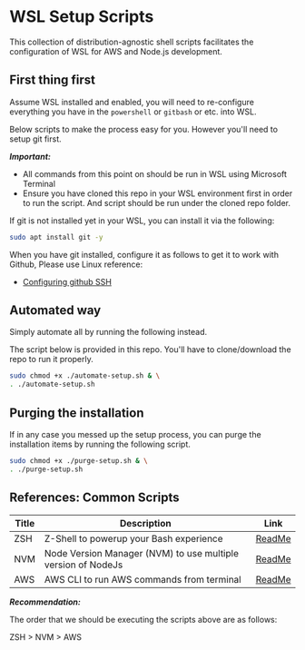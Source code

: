 # WSL Setup Scripts
This collection of distribution-agnostic shell scripts facilitates the configuration of WSL for AWS and Node.js development.

## First thing first
Assume WSL installed and enabled, you will need to re-configure everything you have in the `powershell` or `gitbash` or etc. into WSL.

Below scripts to make the process easy for you. However you'll need to setup git first.

**_Important:_**

- All commands from this point on should be run in WSL using Microsoft Terminal
- Ensure you have cloned this repo in your WSL environment first in order to run the script. And script should be run under the cloned repo folder.

If git is not installed yet in your WSL, you can install it via the following:

```bash
sudo apt install git -y
```

When you have git installed, configure it as follows to get it to work with Github, Please use Linux reference:
- [Configuring github SSH](https://docs.github.com/en/authentication/connecting-to-github-with-ssh/adding-a-new-ssh-key-to-your-github-account)

## Automated way

Simply automate all by running the following instead.

The script below is provided in this repo. You'll have to clone/download the repo to run it properly.

```bash
sudo chmod +x ./automate-setup.sh & \
. ./automate-setup.sh
```

## Purging the installation

If in any case you messed up the setup process, you can purge the installation items by running the following script.

```bash
sudo chmod +x ./purge-setup.sh & \
. ./purge-setup.sh
```

## References: Common Scripts
| Title | Description                                                  | Link                              |
| ----- | ------------------------------------------------------------ | --------------------------------- |
| ZSH   | Z-Shell to powerup your Bash experience                      | [ReadMe](/scripts/zsh/README.md)  |
| NVM   | Node Version Manager (NVM) to use multiple version of NodeJs | [ReadMe](/scripts/nvm/README.md)   |
| AWS   | AWS CLI to run AWS commands from terminal                    | [ReadMe](/scripts/aws/README.md)   |

**_Recommendation:_**

The order that we should be executing the scripts above are as follows:

ZSH > NVM > AWS
